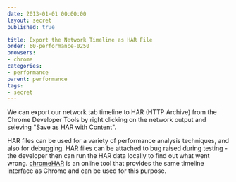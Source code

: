 ```yaml
---
date: 2013-01-01 00:00:00
layout: secret
published: true

title: Export the Network Timeline as HAR File
order: 60-performance-0250
browsers:
- chrome
categories:
- performance
parent: performance
tags:
- secret
---
```


<p class="chrome">We can export our network tab timeline to HAR (HTTP Archive) from the Chrome Developer Tools by right clicking on the network output and seleving "Save as HAR with Content".</p>

<p>HAR files can be used for a variety of performance analysis techniques, and also for debugging. HAR files can be attached to bug raised during testing - the developer then can run the HAR data locally to find out what went wrong. <a href="http://ericduran.github.io/chromeHAR/">chromeHAR</a> is an online tool that provides the same timeline interface as Chrome and can be used for this purpose.</p>
